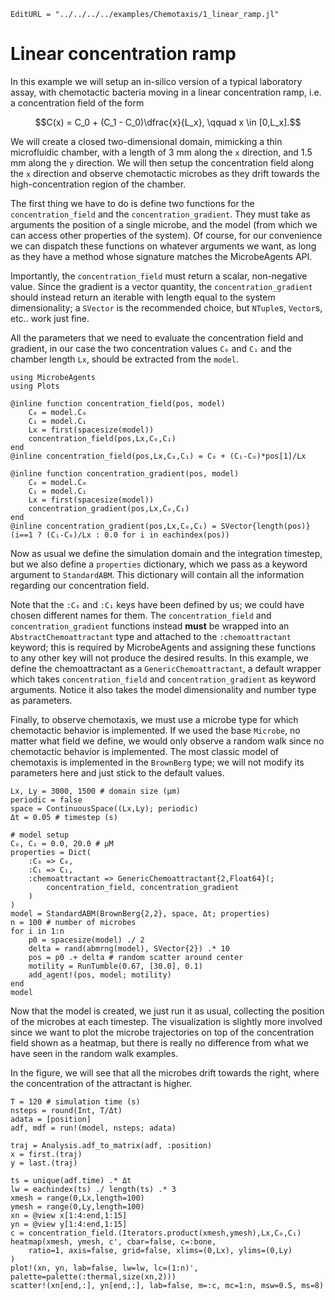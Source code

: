 ```@meta
EditURL = "../../../../examples/Chemotaxis/1_linear_ramp.jl"
```

# Linear concentration ramp

In this example we will setup an in-silico version of a typical laboratory assay,
with chemotactic bacteria moving in a linear concentration ramp, i.e. a concentration
field of the form
```math
C(x) = C_0 + (C_1 - C_0)\dfrac{x}{L_x}, \qquad x \in [0,L_x].
```

We will create a closed two-dimensional domain, mimicking a thin microfluidic chamber,
with a length of 3 mm along the `x` direction, and 1.5 mm along the `y` direction.
We will then setup the concentration field along the `x` direction and observe
chemotactic microbes as they drift towards the high-concentration region of the chamber.

The first thing we have to do is define two functions for the `concentration_field` and the
`concentration_gradient`. They must take as arguments the position of a single microbe,
and the model (from which we can access other properties of the system).
Of course, for our convenience we can dispatch these functions on whatever arguments we want,
as long as they have a method whose signature matches the MicrobeAgents API.

Importantly, the `concentration_field` must return a scalar, non-negative value.
Since the gradient is a vector quantity, the `concentration_gradient` should instead return
an iterable with length equal to the system dimensionality; a `SVector` is the recommended
choice, but `NTuple`s, `Vector`s, etc.. work just fine.

All the parameters that we need to evaluate the concentration field and gradient, in our case
the two concentration values `C₀` and `C₁` and the chamber length `Lx`, should be extracted
from the `model`.

````@example 1_linear_ramp
using MicrobeAgents
using Plots

@inline function concentration_field(pos, model)
    C₀ = model.C₀
    C₁ = model.C₁
    Lx = first(spacesize(model))
    concentration_field(pos,Lx,C₀,C₁)
end
@inline concentration_field(pos,Lx,C₀,C₁) = C₀ + (C₁-C₀)*pos[1]/Lx

@inline function concentration_gradient(pos, model)
    C₀ = model.C₀
    C₁ = model.C₁
    Lx = first(spacesize(model))
    concentration_gradient(pos,Lx,C₀,C₁)
end
@inline concentration_gradient(pos,Lx,C₀,C₁) = SVector{length(pos)}(i==1 ? (C₁-C₀)/Lx : 0.0 for i in eachindex(pos))
````

Now as usual we define the simulation domain and the integration timestep, but we also define
a `properties` dictionary, which we pass as a keyword argument to `StandardABM`.
This dictionary will contain all the information regarding our concentration field.

Note that the `:C₀` and `:C₁` keys have been defined by us; we could have chosen different
names for them.
The `concentration_field` and `concentration_gradient` functions instead **must** be wrapped into an `AbstractChemoattractant` type and attached to the `:chemoattractant` keyword; this is required by MicrobeAgents and assigning these functions to any other key will not produce the desired results.
In this example, we define the chemoattractant as a `GenericChemoattractant`, a default wrapper which takes `concentration_field` and `concentration_gradient` as keyword arguments. Notice it also takes the model dimensionality and number type as parameters.

Finally, to observe chemotaxis, we must use a microbe type for which chemotactic behavior is implemented.
If we used the base `Microbe`, no matter what field we define, we would only observe a random walk
since no chemotactic behavior is implemented.
The most classic model of chemotaxis is implemented in the `BrownBerg` type;
we will not modify its parameters here and just stick to the default values.

````@example 1_linear_ramp
Lx, Ly = 3000, 1500 # domain size (μm)
periodic = false
space = ContinuousSpace((Lx,Ly); periodic)
Δt = 0.05 # timestep (s)

# model setup
C₀, C₁ = 0.0, 20.0 # μM
properties = Dict(
    :C₀ => C₀,
    :C₁ => C₁,
    :chemoattractant => GenericChemoattractant{2,Float64}(;
        concentration_field, concentration_gradient
    )
)
model = StandardABM(BrownBerg{2,2}, space, Δt; properties)
n = 100 # number of microbes
for i in 1:n
    p0 = spacesize(model) ./ 2
    delta = rand(abmrng(model), SVector{2}) .* 10
    pos = p0 .+ delta # random scatter around center
    motility = RunTumble(0.67, [30.0], 0.1)
    add_agent!(pos, model; motility)
end
model
````

Now that the model is created, we just run it as usual, collecting the position
of the microbes at each timestep.
The visualization is slightly more involved since we want to plot
the microbe trajectories on top of the concentration field shown as a heatmap,
but there is really no difference from what we have seen in the random walk examples.

In the figure, we will see that all the microbes drift towards the right,
where the concentration of the attractant is higher.

````@example 1_linear_ramp
T = 120 # simulation time (s)
nsteps = round(Int, T/Δt)
adata = [position]
adf, mdf = run!(model, nsteps; adata)

traj = Analysis.adf_to_matrix(adf, :position)
x = first.(traj)
y = last.(traj)

ts = unique(adf.time) .* Δt
lw = eachindex(ts) ./ length(ts) .* 3
xmesh = range(0,Lx,length=100)
ymesh = range(0,Ly,length=100)
xn = @view x[1:4:end,1:15]
yn = @view y[1:4:end,1:15]
c = concentration_field.(Iterators.product(xmesh,ymesh),Lx,C₀,C₁)
heatmap(xmesh, ymesh, c', cbar=false, c=:bone,
    ratio=1, axis=false, grid=false, xlims=(0,Lx), ylims=(0,Ly)
)
plot!(xn, yn, lab=false, lw=lw, lc=(1:n)', palette=palette(:thermal,size(xn,2)))
scatter!(xn[end,:], yn[end,:], lab=false, m=:c, mc=1:n, msw=0.5, ms=8)
````

